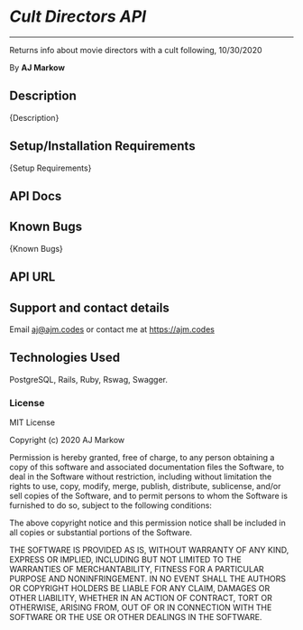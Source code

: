 # _Cult Directors API_

---

Returns info about movie directors with a cult following, 10/30/2020

By **AJ Markow**

## Description

{Description}

## Setup/Installation Requirements

{Setup Requirements}

## API Docs

## Known Bugs

{Known Bugs}

## API URL

## Support and contact details

Email aj@ajm.codes or contact me at https://ajm.codes

## Technologies Used

PostgreSQL, Rails, Ruby, Rswag, Swagger.

### License

MIT License

Copyright (c) 2020 AJ Markow

Permission is hereby granted, free of charge, to any person obtaining a copy
of this software and associated documentation files the Software, to deal
in the Software without restriction, including without limitation the rights
to use, copy, modify, merge, publish, distribute, sublicense, and/or sell
copies of the Software, and to permit persons to whom the Software is
furnished to do so, subject to the following conditions:

The above copyright notice and this permission notice shall be included in all
copies or substantial portions of the Software.

THE SOFTWARE IS PROVIDED AS IS, WITHOUT WARRANTY OF ANY KIND, EXPRESS OR
IMPLIED, INCLUDING BUT NOT LIMITED TO THE WARRANTIES OF MERCHANTABILITY,
FITNESS FOR A PARTICULAR PURPOSE AND NONINFRINGEMENT. IN NO EVENT SHALL THE
AUTHORS OR COPYRIGHT HOLDERS BE LIABLE FOR ANY CLAIM, DAMAGES OR OTHER
LIABILITY, WHETHER IN AN ACTION OF CONTRACT, TORT OR OTHERWISE, ARISING FROM,
OUT OF OR IN CONNECTION WITH THE SOFTWARE OR THE USE OR OTHER DEALINGS IN THE
SOFTWARE.
